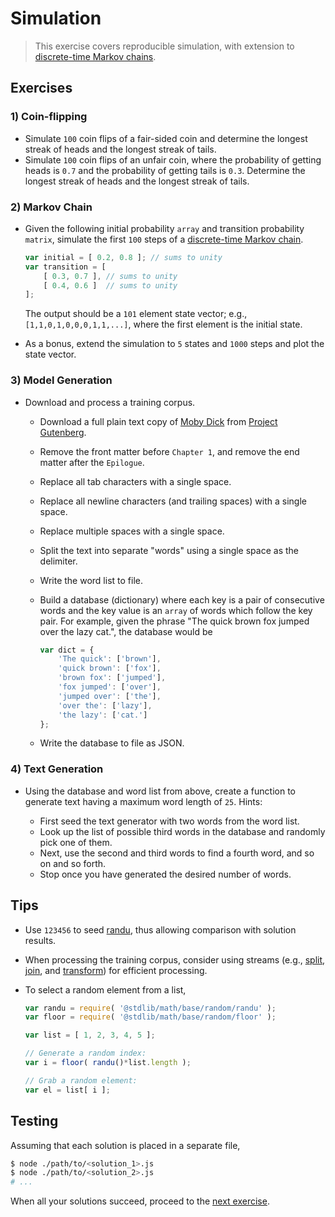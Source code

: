 # Simulation

> This exercise covers reproducible simulation, with extension to [discrete-time Markov chains][markov-chain].


## Exercises

### 1) Coin-flipping

* Simulate `100` coin flips of a fair-sided coin and determine the longest streak of heads and the longest streak of tails.
* Simulate `100` coin flips of an unfair coin, where the probability of getting heads is `0.7` and the probability of getting tails is `0.3`. Determine the longest streak of heads and the longest streak of tails.


### 2) Markov Chain

* Given the following initial probability `array` and transition probability `matrix`, simulate the first `100` steps of a [discrete-time Markov chain][markov-chain].

  ``` javascript
  var initial = [ 0.2, 0.8 ]; // sums to unity
  var transition = [
      [ 0.3, 0.7 ], // sums to unity
      [ 0.4, 0.6 ]  // sums to unity
  ];
  ```

  The output should be a `101` element state vector; e.g., `[1,1,0,1,0,0,0,1,1,...]`, where the first element is the initial state.

* As a bonus, extend the simulation to `5` states and `1000` steps and plot the state vector.


### 3) Model Generation

* Download and process a training corpus.

  - Download a full plain text copy of [Moby Dick][moby-dick] from [Project Gutenberg][moby-dick].
  - Remove the front matter before `Chapter 1`, and remove the end matter after the `Epilogue`.
  - Replace all tab characters with a single space.
  - Replace all newline characters (and trailing spaces) with a single space.
  - Replace multiple spaces with a single space.
  - Split the text into separate "words" using a single space as the delimiter.
  - Write the word list to file.
  - Build a database (dictionary) where each key is a pair of consecutive words and the key value is an `array` of words which follow the key pair. For example, given the phrase "The quick brown fox jumped over the lazy cat.", the database would be

    ``` javascript
    var dict = {
        'The quick': ['brown'],
        'quick brown': ['fox'],
        'brown fox': ['jumped'],
        'fox jumped': ['over'],
        'jumped over': ['the'],
        'over the': ['lazy'],
        'the lazy': ['cat.']    
    };
    ```

  - Write the database to file as JSON.


### 4) Text Generation

* Using the database and word list from above, create a function to generate text having a maximum word length of `25`. Hints:

  - First seed the text generator with two words from the word list.
  - Look up the list of possible third words in the database and randomly pick one of them.
  - Next, use the second and third words to find a fourth word, and so on and so forth.
  - Stop once you have generated the desired number of words.


## Tips

* Use `123456` to seed [randu][randu], thus allowing comparison with solution results.
* When processing the training corpus, consider using streams (e.g., [split][split], [join][join], and [transform][transform]) for efficient processing.
* To select a random element from a list,

  ``` javascript
  var randu = require( '@stdlib/math/base/random/randu' );
  var floor = require( '@stdlib/math/base/random/floor' );

  var list = [ 1, 2, 3, 4, 5 ];

  // Generate a random index:
  var i = floor( randu()*list.length );

  // Grab a random element:
  var el = list[ i ];
  ```


## Testing

Assuming that each solution is placed in a separate file,

``` bash
$ node ./path/to/<solution_1>.js
$ node ./path/to/<solution_2>.js
# ...
```

When all your solutions succeed, proceed to the [next exercise][next-exercise].


<!-- <links> -->

[markov-chain]: https://en.wikipedia.org/wiki/Markov_chain

[randu]: https://github.com/stdlib-js/stdlib/tree/develop/lib/node_modules/%40stdlib/math/base/random/randu
[split]: https://github.com/stdlib-js/stdlib/tree/develop/lib/node_modules/%40stdlib/streams/utils/split
[join]: https://github.com/stdlib-js/stdlib/tree/develop/lib/node_modules/%40stdlib/streams/utils/join
[transform]: https://github.com/stdlib-js/stdlib/tree/develop/lib/node_modules/%40stdlib/streams/utils/transform

[moby-dick]: http://www.gutenberg.org/cache/epub/2701/pg2701.txt

[next-exercise]: https://github.com/stdlib-js/stdlib/blob/develop/workshops/numeric-computing/exercises/linear_regression.md

<!-- </links> --> 
